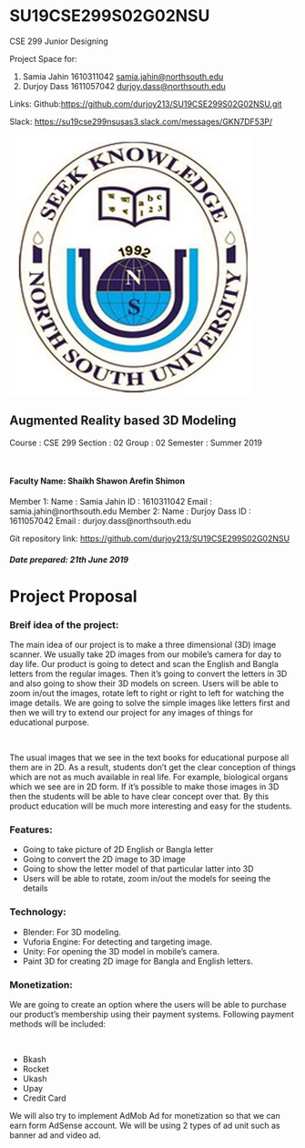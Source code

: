 # SU19CSE299S02G02NSU
CSE 299 Junior Designing

Project Space for:
1. Samia Jahin 1610311042  samia.jahin@northsouth.edu
2. Durjoy Dass 1611057042 durjoy.dass@northsouth.edu

Links: 
Github:https://github.com/durjoy213/SU19CSE299S02G02NSU.git

Slack: https://su19cse299nsusas3.slack.com/messages/GKN7DF53P/

<img src="Documentation/logo.jpg">

<h2> Augmented Reality based 3D Modeling </h2>

<p>Course : CSE 299
   Section : 02
   Group : 02
   Semester : Summer 2019
</p>
<br>
<h4>Faculty Name: Shaikh Shawon Arefin Shimon</h4>
<p>Member 1:
Name :  Samia Jahin
ID        :  1610311042
Email  :   samia.jahin@northsouth.edu
Member 2:
Name :  Durjoy Dass
ID        :  1611057042
Email  :   durjoy.dass@northsouth.edu
 
Git repository link: https://github.com/durjoy213/SU19CSE299S02G02NSU

</p>

<h5>Date prepared: 21th June 2019</h5>


<h1>Project Proposal</h1>
<h3>Breif idea of the project:</h3>
<p>The main idea of our project is to make a three dimensional (3D) image scanner. We usually take 2D images from our mobile’s camera for day to day life. Our product is going to detect and scan the English and Bangla letters from the regular images. Then it’s going to convert the letters in 3D and also going to show their 3D models on screen. Users will be able to zoom in/out the images, rotate left to right or right to left for watching the image details. We are going to solve the simple images like letters first and then we will try to extend our project for any images of things for educational purpose.</p><br>

<p>The usual images that we see in the text books for educational purpose all them are in 2D. As a result, students don’t get the clear conception of things which are not as much available in real life. For example, biological organs which we see are in 2D form. If it’s possible to make those images in 3D then the students will be able to have clear concept over that. By this product education will be much more interesting and easy for the students.</p>

<h3>Features:</h3>
<ul>
	<li>Going to take picture of 2D English or Bangla letter</li>
	<li>Going to convert the 2D image to 3D image</li>
	<li>Going to show the letter model of that particular latter into 3D</li>
	<li>Users will be able to rotate, zoom in/out the models for seeing the details</li>
</ul>


<h3>Technology:</h3>
<ul>
	<li>Blender: For 3D modeling.</li>
	<li>Vuforia Engine:  For detecting and targeting image.</li>
	<li>Unity: For opening the 3D model in mobile’s camera.</li>
	<li>Paint 3D for creating 2D image for Bangla and English letters.</li>
</ul>
<h3>Monetization:</h3>
<p>We are going to create an option where the users will be able to purchase our product’s membership using their payment systems. Following payment methods will be included:</p><br>
<ul>
	<li>Bkash</li>
	<li>Rocket</li>
	<li>Ukash</li>
	<li>Upay</li>
	<li>Credit Card</li>
</ul>
<p>We will also try to implement AdMob Ad for monetization so that we can earn form AdSense account. We will be using 2 types of ad unit such as banner ad and video ad.</p>
